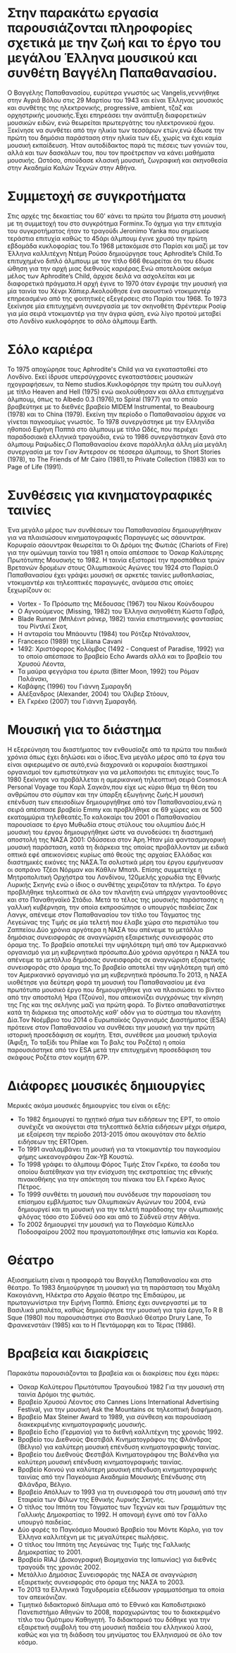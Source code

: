 # Στην παρακάτω εργασία παρουσιάζονται πληροφορίες σχετικά με την ζωή και το έργο του μεγάλου Έλληνα μουσικού και συνθέτη Βαγγέλη Παπαθανασίου.

Ο Βαγγέλης Παπαθανασίου, ευρύτερα γνωστός ως Vangelis,γεννήθηκε στην Αγριά Βόλου στις 29 Μαρτίου του 1943 και είναι Έλληνας μουσικός και συνθέτης της ηλεκτρονικής,
progressive, ambient, τζαζ και ορχηστρικής μουσικής.Έχει επηρεάσει την ανάπτυξη διαφορετικών μουσικών ειδών, ενώ θεωρείται πρωτεργάτης του ηλεκτρονικού ήχου.
Ξεκίνησε να συνθέτει από την ηλικία των τεσσάρων ετών,ενώ έδωσε την πρώτη του δημόσια παράσταση στην ηλικία των έξι, χωρίς να έχει καμία μουσική εκπαίδευση. 
Ήταν αυτοδίδακτος παρά τις πιέσεις των γονιών του, αλλά και των δασκάλων του, που τον προέτρεπαν να κάνει μαθήματα μουσικής. Ωστόσο, σπούδασε κλασική  μουσική,
ζωγραφική και σκηνοθεσία στην Ακαδημία Καλών Τεχνών στην Αθήνα.

# Συμμετοχή σε συγκροτήματα

Στις αρχές της δεκαετίας του 60' κάνει τα πρώτα του βήματα στη μουσική με τη συμμετοχή του στο συγκρότημα Forminx.Το όχημα για την επιτυχία του συγκροτήματος ήταν
το τραγούδι Jeronimo Yanka που σημείωσε τεράστια επιτυχία καθώς το 45άρι άλμπουμ έγινε χρυσό την πρώτη εβδομάδα κυκλοφορίας του.Το 1968 μετακόμισε στο Παρίσι και 
μαζί με τον Έλληνα καλλιτέχνη Ντέμη Ρούσο δημιούργησε τους Aphrodite’s Child.Το επιτυχημένο διπλό άλμπουμ με τον τίτλο 666 θεωρείται ότι του έδωσε ώθηση για την 
αρχή μιας διεθνούς καριέρας.Ενώ αποτελούσε ακόμα μέλος των Aphrodite’s Child, άρχισε δειλά να ασχολείται και με διαφορετικά πράγματα.Η αρχή έγινε το 1970 όταν
έγραψε την μουσική για μία ταινία του Χένρι Χάπιερ.Ακολούθησε ένα ακουστικό ντοκιμαντέρ επηρεασμένο από της φοιτητικές εξεγέρσεις στο Παρίσι του 1968. Το 1973
ξεκίνησε μία επιτυχημένη συνεργασία με τον σκηνοθέτη Φρέντερικ Ροσίφ για μία σειρά ντοκιμαντέρ για την άγρια φύση, ενώ λίγο προτού μεταβεί στο Λονδίνο κυκλοφόρησε
το σόλο άλμπουμ Earth.

# Σόλο καριέρα

Το 1975 αποχώρησε τους Aphrodite's Child για να εγκατασταθεί στο Λονδίνο. Εκεί ίδρυσε υπερσύγχρονες εγκαταστάσεις μουσικών ηχογραφήσεων, τα Nemo studios.Κυκλοφόρησε
την πρώτη του συλλογή με τίτλο Heaven and Hell (1975) ενώ ακολούθησαν και άλλα επιτυχημένα άλμπουμ, όπως το Albedo 0.3 (1976),το Spiral (1977) για το οποίο
βραβεύτηκε με το διεθνές βραβείο MIDEM Instrumental, το Beaubourg (1978) και το China (1979). Εκείνη την περίοδο ο Παπαθανασίου άρχισε να γίνεται παγκοσμίως γνωστός.
Το 1978 συνεργάστηκε με την Ελληνίδα ηθοποιό Ειρήνη Παππά στο άλμπουμ με τίτλο Ωδές, που περιέχει παραδοσιακά ελληνικά τραγούδια, ενώ το 1986 συνεργάστηκαν ξανά στο 
άλμπουμ Ραψωδίες.Ο Παπαθανασίου έκανε παράλληλα άλλη μία μεγάλη συνεργασία με τον Γιον Άντερσον σε τέσσερα άλμπουμ, το Short Stories (1978), το The Friends of Mr 
Cairo (1981),το Private Collection (1983) και το Page of Life (1991).

 # Συνθέσεις για κινηματογραφικές ταινίες
 
Ένα μεγάλο μέρος των συνθέσεων του Παπαθανασίου δημιουργήθηκαν για να πλαισιώσουν κινηματογραφικές Παραγωγές ως σάουντρακ. Κορυφαίο σάουντρακ θεωρείται το Οι Δρόμοι
της Φωτιάς (Chariots of Fire) για την ομώνυμη ταινία του 1981 η οποία απέσπασε το Όσκαρ Καλύτερης Πρωτότυπης Μουσικής το 1982.  Η ταινία εξιστορεί την προσπάθεια
τριών Βρετανών δρομέων στους Ολυμπιακούς Αγώνες του 1924 στο Παρίσι.Ο Παπαθανασίου έχει γράψει μουσική σε αρκετές ταινίες μυθοπλασίας, ντοκιμαντέρ και τηλεοπτικές 
παραγωγές, ανάμεσα στις οποίες ξεχωρίζουν οι:
* Vortex - Το Πρόσωπο της Μέδουσας (1967) του Νίκου Κούνδουρου
* Ο Αγνοούμενος (Missing, 1982) του Έλληνα σκηνοθέτη Κώστα Γαβρά,
* Blade Runner (Μπλέιντ ράνερ, 1982) ταινία επιστημονικής φαντασίας του Ρίντλεϊ Σκοτ,
* Η ανταρσία του Μπάουντυ (1984) του Ρότζερ Ντόναλτσον,
* Francesco (1989) της Liliana Cavani
* 1492: Χριστόφορος Κολόμβος (1492 - Conquest of Paradise, 1992) για το οποίο απέσπασε το βραβείο Echo Awards αλλά και το βραβείο του Χρυσού Λέοντα,
* Τα μαύρα φεγγάρια του έρωτα (Bitter Moon, 1992) του Ρόμαν Πολάνσκι,
* Καβάφης (1996) του Γιάννη Σμαραγδή
* Αλέξανδρος (Alexander, 2004) του Όλιβερ Στόουν,
* Ελ Γκρέκο (2007) του Γιάννη Σμαραγδή.

# Μουσική για το διάστημα

Η εξερεύνηση του διαστήματος τον ενθουσίαζε από τα πρώτα του παιδικά χρόνια όπως έχει δηλώσει και ο ίδιος.Ένα μεγάλο μέρος από τα έργα του είναι αφιερωμένο σε
αυτό,ενώ διαχρονικά οι κορυφαίοι διαστημικοί οργανισμοί τον εμπιστεύτηκαν για να μελοποιήσει τις επιτυχίες τους.Το 1980 ξεκίνησε να προβάλλεται η αμερικανική 
τηλεοπτική σειρά Cosmos:A Personal Voyage του Καρλ Σαγκάν,που είχε ως κύριο θέμα τη θέση του ανθρώπου στο σύμπαν και την ύπαρξη εξωγήινης ζωής.Η μουσική επένδυση των
επεισοδίων δημιουργήθηκε από τον Παπαθανασίου,ενώ η σειρά απέσπασε βραβείο Emmy και προβλήθηκε σε 69 χώρες και σε 500 εκατομμύρια τηλεθεατές.Το καλοκαίρι του 2001
ο Παπαθανασίου παρουσίασε το έργο Μυθωδία στους στύλους του ολυμπίου Διός.Η μουσική του έργου δημιουργήθηκε ώστε να συνοδεύσει τη διαστημική αποστολή της ΝΑΣΑ 
2001: Οδύσσεια στον Άρη.Ήταν μία φαντασμαγορική μουσική παράσταση, κατά τη διάρκεια της οποίας προβάλλονταν με ειδικά οπτικά εφέ απεικονίσεις κυρίως από θεούς της 
αρχαίας Ελλάδας και διαστημικές εικόνες της ΝΑΣΑ.Τα σολιστικά μέρη του έργου ερμήνευσαν οι σοπράνο Τζέσι Νόρμαν και Κάθλιν Μπατλ. Επίσης συμμετείχε η Μητροπολιτική
Ορχήστρα του Λονδίνου, 120μελής χορωδία της Εθνικής Λυρικής Σκηνής ενώ ο ίδιος ο συνθέτης χειριζόταν τα πλήκτρα. Το έργο προβλήθηκε τηλεοπτικά σε όλο τον πλανήτη ενώ 
υπήρχαν γιγαντοοθόνες και στο Παναθηναϊκό Στάδιο. Μετά το τέλος της μουσικής παράστασης η γαλλική κυβέρνηση, την οποία εκπροσώπησε ο υπουργός παιδείας Ζακ Λανγκ,
απένειμε στον Παπαθανασίου τον τίτλο του Τάγματος της Λεγεώνας της Τιμής σε μία τελετή που έλαβε χώρα στο περιστύλιο του Ζαππείου.Δύο χρόνια αργότερα η ΝΑΣΑ του 
απένειμε το μετάλλιο δημόσιας συνεισφοράς σε αναγνώριση εξαιρετικής συνεισφοράς στο όραμα της. Το βραβείο αποτελεί την υψηλότερη τιμή από τον Αμερικανικό οργανισμό
για μη κυβερνητικά πρόσωπα.Δύο χρόνια αργότερα η ΝΑΣΑ του απένειμε το μετάλλιο δημόσιας συνεισφοράς σε αναγνώριση εξαιρετικής συνεισφοράς στο όραμα της.Το βραβείο 
αποτελεί την υψηλότερη τιμή από τον Αμερικανικό οργανισμό για μη κυβερνητικά πρόσωπα.Το 2013, η ΝΑΣΑ υιοθέτησε για δεύτερη φορά τη μουσική του Παπαθανασίου με ένα 
πρωτότυπο μουσικό έργο που δημιουργήθηκε για να πλαισιώσει το βίντεο από την αποστολή Ήρα (Τζούνο), που απεικονίζει συγχρόνως την κίνηση της Γης και της σελήνης μαζί
για πρώτη φορά. Το βίντεο απαθανατίστηκε κατά τη διάρκεια της αποστολής καθ' οδόν για το σύστημα του πλανήτη Δία.Τον Νοέμβριο του 2014 ο Ευρωπαϊκός Οργανισμός 
Διαστήματος (ESA) πρότεινε στον Παπαθανασίου να συνθέσει την μουσική για την πρώτη ιστορική προσεδάφιση σε κομήτη. Έτσι, συνέθεσε μια μουσική τριλογία (Άφιξη, Το 
ταξίδι του Philae και Το βαλς του Ροζέτα) η οποία παρουσιάστηκε από τον ESA μετά την επιτυχημένη προσεδάφιση του σκάφους Ροζέτα στον κομήτη 67P.

# Διάφορες μουσικές δημιουργίες

Μερικές ακόμα μουσικές δημιουργίες του είναι οι εξής:
* Το 1982 δημιουργεί το ηχητικό σήμα των ειδήσεων της ΕΡΤ, το οποίο συνέχιζε να ακούγεται στα τηλεοπτικά δελτία ειδήσεων μέχρι σήμερα, με εξαίρεση την περίοδο 2013-2015 όπου ακουγόταν στο δελτίο ειδήσεων της ERTOpen.
* Το 1991 αναλαμβάνει τη μουσική για τα ντοκιμαντέρ του παγκοσμίου φήμης ωκεανογράφου Ζακ-Υβ Κουστώ.
* Το 1998 γράφει το άλμπουμ Φόρος Τιμής Στον Γκρέκο, τα έσοδα του οποίου διατέθηκαν για την ενίσχυση της εκστρατείας της εθνικής πινακοθήκης για την απόκτηση του
πίνακα του Ελ Γκρέκο Άγιος Πέτρος.
* Το 1999 συνθέτει τη μουσική που συνόδευσε την παρουσίαση του επίσημου εμβλήματος των Ολυμπιακών Αγώνων του 2004, ενώ δημιουργεί και τη μουσική για την τελετή
παράδοσης την ολυμπιακής φλόγας τόσο στο Σύδνεϋ όσο και από το Σύδνεϋ στην Αθήνα.
* Το 2002 δημιουργεί την μουσική για το Παγκόσμιο Κύπελλο Ποδοσφαίρου 2002 που πραγματοποιήθηκε στις Ιαπωνία και Κορέα.

# Θέατρο

Αξιοσημείωτη είναι η προσφορά του Βαγγέλη Παπαθανασίου και στο θέατρο. Το 1983 δημιούργησε τη μουσική για τη παράσταση του Μιχάλη Κακογιάννη, Ηλέκτρα στο Αρχαίο
θέατρο της Επιδαύρου, με πρωταγωνίστρια την Ειρήνη Παππά. Επίσης έχει συνεργαστεί με τα Βασιλικά μπαλέτα, καθώς δημιούργησε την μουσική για τρία έργα,Το R B
Sque (1980) που παρουσιάστηκε στο Βασιλικό Θέατρο Drury Lane, Το Φρανκενστάιν (1985) και το Η Πεντάμορφη και το Τέρας (1986).

# Βραβεία και διακρίσεις

Παρακάτω παρουσιάζονται τα βραβεία και οι διακρίσεις που έχει πάρει:
* Όσκαρ Καλύτερου Πρωτότυπου Τραγουδιού 1982 Για την μουσική στη ταινία Δρόμοι της φωτιάς.
* Βραβείο Χρυσού Λέοντος στο Cannes Lions International Advertising Festival, για την μουσική Ask the Mountains σε τηλεοπτική διαφήμιση.
* Βραβείο Max Steiner Award το 1989, για σύνθεση και παρουσίαση διακεκριμένης κινηματογραφικής μουσικής.
* Βραβείο Echo (Γερμανία) για το διεθνή καλλιτέχνη της χρονιάς 1992.
* Βραβείο του Διεθνούς Φεστιβάλ Κινηματογράφου της Φλάνδρας (Βέλγιο) για καλύτερη μουσική επένδυση κινηματογραφικής ταινίας.
* Βραβείο του Διεθνούς Φεστιβάλ Κινηματογράφου της Βαλένθια για καλύτερη μουσική επένδυση κινηματογραφικής ταινίας.
* Βραβείο Κοινού για καλύτερη μουσική επένδυση κινηματογραφικής ταινίας από την Παγκόσμια Ακαδημία Μουσικής Επένδυσης στη Φλάνδρα, Βέλγιο.
* Βραβείο Απόλλων το 1993 για τη συνεισφορά του στη μουσική από την Εταιρεία των Φίλων της Εθνικής Λυρικής Σκηνής.
* Ο τίτλος του Ιππότη του Τάγματος των Τεχνών και των Γραμμάτων της Γαλλικής Δημοκρατίας το 1992. Η απονομή έγινε από τον Γάλλο υπουργό παιδείας.
* Δύο φορές το Παγκόσμιο Μουσικό Βραβείο του Μόντε Κάρλο, για τον Έλληνα καλλιτέχνη με τις μεγαλύτερες πωλήσεις.
* Ο τίτλος του Ιππότη της Λεγεώνας της Τιμής της Γαλλικής Δημοκρατίας το 2001.
* Βραβείο RIAJ (Δισκογραφική Βιομηχανία της Ιαπωνίας) για διεθνές τραγούδι της χρονιάς 2002.
* Μετάλλιο Δημόσιας Συνεισφοράς της ΝΑΣΑ σε αναγνώριση εξαιρετικής συνεισφοράς στο όραμα της ΝΑΣΑ το 2003.
* Το 2013 τα Ελληνικά Ταχυδρομεία εξέδωσαν γραμματόσημα τα οποία τον απεικόνιζαν.
* Τιμητικό διδακτορικό δίπλωμα από το Εθνικό και Καποδιστριακό Πανεπιστήμιο Αθηνών το 2008, παραχωρώντας του το διακεκριμένο τίτλο του Ομότιμου 
 Καθηγητή. Το διδακτορικό του δόθηκε για την εξαιρετική συμβολή του στη μουσική παιδεία του ελληνικού λαού, καθώς και για τη διάδοση του μηνύματος του Ελληνισμού 
 σε όλο τον κόσμο.




